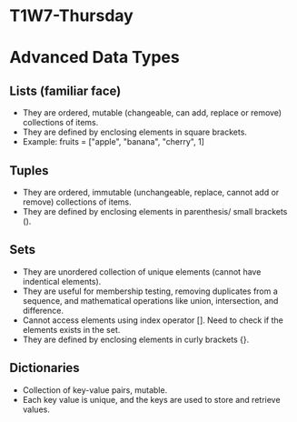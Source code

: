 # T1W7-Thursday

# Advanced Data Types

## Lists (familiar face)
- They are ordered, mutable (changeable, can add, replace or remove) collections of items.
- They are defined by enclosing elements in square brackets.
- Example: fruits = ["apple", "banana", "cherry", 1]

## Tuples
- They are ordered, immutable (unchangeable, replace, cannot add or remove) collections of items.
- They are defined by enclosing elements in parenthesis/ small brackets ().

## Sets
- They are unordered collection of unique elements (cannot have indentical elements).
- They are useful for membership testing, removing duplicates from a sequence, and mathematical operations like union, intersection, and difference.
- Cannot access elements using index operator []. Need to check if the elements exists in the set.
- They are defined by enclosing elements in curly brackets {}.

## Dictionaries
- Collection of key-value pairs, mutable.
- Each key value is unique, and the keys are used to store and retrieve values.